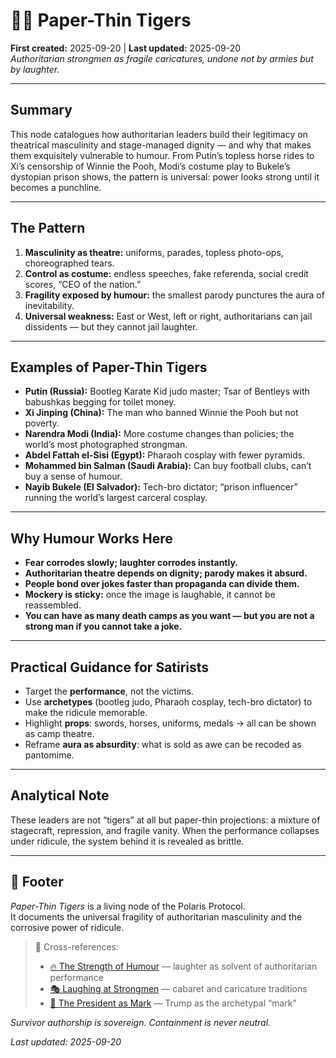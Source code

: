 # 🧻🐯 Paper-Thin Tigers  
**First created:** 2025-09-20 | **Last updated:** 2025-09-20  
*Authoritarian strongmen as fragile caricatures, undone not by armies but by laughter.*

---

## Summary  
This node catalogues how authoritarian leaders build their legitimacy on theatrical masculinity and stage-managed dignity — and why that makes them exquisitely vulnerable to humour. From Putin’s topless horse rides to Xi’s censorship of Winnie the Pooh, Modi’s costume play to Bukele’s dystopian prison shows, the pattern is universal: power looks strong until it becomes a punchline.  

---

## The Pattern  
1. **Masculinity as theatre:** uniforms, parades, topless photo-ops, choreographed tears.  
2. **Control as costume:** endless speeches, fake referenda, social credit scores, “CEO of the nation.”  
3. **Fragility exposed by humour:** the smallest parody punctures the aura of inevitability.  
4. **Universal weakness:** East or West, left or right, authoritarians can jail dissidents — but they cannot jail laughter.  

---

## Examples of Paper-Thin Tigers  

- **Putin (Russia):** Bootleg Karate Kid judo master; Tsar of Bentleys with babushkas begging for toilet money.  
- **Xi Jinping (China):** The man who banned Winnie the Pooh but not poverty.  
- **Narendra Modi (India):** More costume changes than policies; the world’s most photographed strongman.  
- **Abdel Fattah el-Sisi (Egypt):** Pharaoh cosplay with fewer pyramids.  
- **Mohammed bin Salman (Saudi Arabia):** Can buy football clubs, can’t buy a sense of humour.  
- **Nayib Bukele (El Salvador):** Tech-bro dictator; “prison influencer” running the world’s largest carceral cosplay.  

---

## Why Humour Works Here  
- **Fear corrodes slowly; laughter corrodes instantly.**  
- **Authoritarian theatre depends on dignity; parody makes it absurd.**  
- **People bond over jokes faster than propaganda can divide them.**  
- **Mockery is sticky:** once the image is laughable, it cannot be reassembled.  
- **You can have as many death camps as you want — but you are not a strong man if you cannot take a joke.**  

---

## Practical Guidance for Satirists  
- Target the **performance**, not the victims.  
- Use **archetypes** (bootleg judo, Pharaoh cosplay, tech-bro dictator) to make the ridicule memorable.  
- Highlight **props**: swords, horses, uniforms, medals → all can be shown as camp theatre.  
- Reframe **aura as absurdity**: what is sold as awe can be recoded as pantomime.  

---

## Analytical Note  
These leaders are not “tigers” at all but paper-thin projections: a mixture of stagecraft, repression, and fragile vanity. When the performance collapses under ridicule, the system behind it is revealed as brittle.  

---

## 🏮 Footer  

*Paper-Thin Tigers* is a living node of the Polaris Protocol.  
It documents the universal fragility of authoritarian masculinity and the corrosive power of ridicule.  

> 📡 Cross-references:  
> - [🔥 The Strength of Humour](./🔥_the_strength_of_humour.md) — laughter as solvent of authoritarian performance  
> - [🎭 Laughing at Strongmen](./🎭_laughing_at_strongmen.md) — cabaret and caricature traditions  
> - [🤣 The President as Mark](./🍊_the_president_as_mark.md) — Trump as the archetypal “mark”  

*Survivor authorship is sovereign. Containment is never neutral.*  

_Last updated: 2025-09-20_
